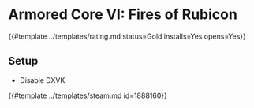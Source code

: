 # Armored Core VI: Fires of Rubicon
<!-- script:Aliases [
    "Armored Core 6: Fires of Rubicon",
    "Armored Core 6",
    "Armored Core VI"
] -->

{{#template ../templates/rating.md status=Gold installs=Yes opens=Yes}}

## Setup
- Disable DXVK

{{#template ../templates/steam.md id=1888160}}
